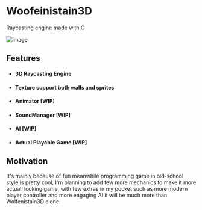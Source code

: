 # Woofeinistain3D
Raycasting engine made with C

![image](https://user-images.githubusercontent.com/34552014/188349582-4e68d44f-ea16-41a8-ad0c-110c511b7c28.png)

## Features
- #### 3D Raycasting Engine
- #### Texture support both walls and sprites
- #### Animator [WIP]
- #### SoundManager [WIP]
- #### AI [WIP]
- #### Actual Playable Game [WIP]

## Motivation 
It's mainly because of fun meanwhile programming game in old-school style is pretty cool, I'm planning to add few more mechanics to make it more actuall looking game, with few extras in my pocket such as more modern player controller and more engaging AI it will be much more than Wolfenistain3D clone.
